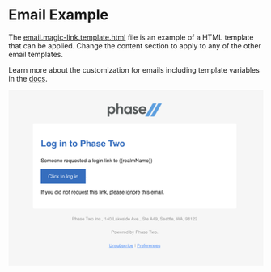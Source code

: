 # Email Example

The [email.magic-link.template.html](./email.magic-link.template.html) file is an example of a HTML template that can be applied. Change the content section to apply to any of the other email templates.

Learn more about the customization for emails including template variables in the [docs](https://phasetwo.io/docs/getting-started/email).

![Example template image](./phaseII.png)
